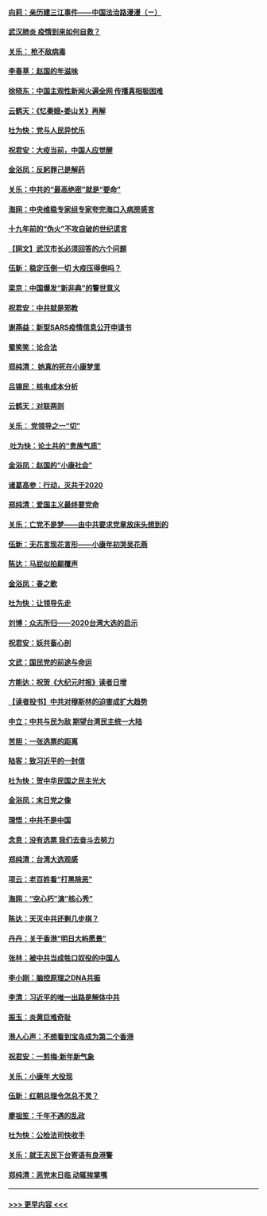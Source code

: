 #### [向莉：亲历建三江事件——中国法治路漫漫（ㄧ）](../pages/nsc993/n11827190.md?t=01290411) 
#### [武汉肺炎 疫情到来如何自救？](../pages/nsc993/n11827632.md?t=01290411) 
#### [关乐： 枪不敌病毒](../pages/nsc993/n11826746.md?t=01290411) 
#### [李春草：赵国的年滋味](../pages/nsc993/n11826321.md?t=01290411) 
#### [徐晓东：中国主观性新闻火遍全网 传播真相极困难](../pages/nsc993/n11826508.md?t=01290411) 
#### [云鹤天：《忆秦娥▪娄山关》再解](../pages/nsc993/n11824682.md?t=01290411) 
#### [吐为快：党与人民异忧乐](../pages/nsc993/n11824660.md?t=01290411) 
#### [祝君安：大疫当前，中国人应觉醒](../pages/nsc993/n11821946.md?t=01290411) 
#### [金浴凤：反躬罪己是解药](../pages/nsc993/n11820280.md?t=01290411) 
#### [关乐：中共的“最高绝密”就是“要命”](../pages/nsc993/n11816946.md?t=01290411) 
#### [海网：中央维稳专家组专家夸完海口入病房感言](../pages/nsc993/n11815138.md?t=01290411) 
#### [十九年前的“伪火”不攻自破的世纪谎言](../pages/nsc993/n11813238.md?t=01290411) 
#### [【网文】武汉市长必须回答的六个问题](../pages/nsc993/n11813848.md?t=01290411) 
#### [伍新：稳定压倒一切 大疫压得倒吗？](../pages/nsc993/n11812634.md?t=01290411) 
#### [梁京：中国爆发“新非典”的警世意义](../pages/nsc993/n11812554.md?t=01290411) 
#### [祝君安：中共就是邪教](../pages/nsc993/n11812431.md?t=01290411) 
#### [谢燕益：新型SARS疫情信息公开申请书](../pages/nsc993/n11808840.md?t=01290411) 
#### [蜀笑笑：论合法](../pages/nsc993/n11808064.md?t=01290411) 
#### [郑纯清： 她真的死在小康梦里](../pages/nsc993/n11806623.md?t=01290411) 
#### [吕锡民：核电成本分析](../pages/nsc993/n11806284.md?t=01290411) 
#### [云鹤天：对联两则](../pages/nsc993/n11805957.md?t=01290411) 
#### [关乐： 党领导之一“切”](../pages/nsc993/n11804505.md?t=01290411) 
#### [ 吐为快：论土共的“贵族气质”](../pages/nsc993/n11804490.md?t=01290411) 
#### [金浴凤：赵国的“小康社会”](../pages/nsc993/n11804452.md?t=01290411) 
#### [诸葛高参：行动，灭共于2020](../pages/nsc993/n11804120.md?t=01290411) 
#### [郑纯清：爱国主义最终要党命](../pages/nsc993/n11802197.md?t=01290411) 
#### [关乐：亡党不是梦——由中共要求党章放床头想到的](../pages/nsc993/n11802156.md?t=01290411) 
#### [伍新：无花言现花言形——小康年初哭吴花燕](../pages/nsc993/n11800044.md?t=01290411) 
#### [陈达：马屁似拍颠覆声](../pages/nsc993/n11800010.md?t=01290411) 
#### [金浴凤：春之歌](../pages/nsc993/n11797687.md?t=01290411) 
#### [吐为快：让领导先走](../pages/nsc993/n11797512.md?t=01290411) 
#### [刘博：众志所归——2020台湾大选的启示](../pages/nsc993/n11796878.md?t=01290411) 
#### [祝君安：妖共畜心剖](../pages/nsc993/n11794273.md?t=01290411) 
#### [文武：国民党的前途与命运](../pages/nsc993/n11794198.md?t=01290411) 
#### [方能达：祝贺《大纪元时报》读者日增](../pages/nsc993/n11793807.md?t=01290411) 
#### [【读者投书】中共对穆斯林的迫害成扩大趋势](../pages/nsc993/n11791371.md?t=01290411) 
#### [中立：中共与民为敌 期望台湾民主统一大陆](../pages/nsc993/n11790392.md?t=01290411) 
#### [苦胆：一张选票的距离](../pages/nsc993/n11788914.md?t=01290411) 
#### [陆客：致习近平的一封信](../pages/nsc993/n11788867.md?t=01290411) 
#### [吐为快：贺中华民国之民主光大](../pages/nsc993/n11788618.md?t=01290411) 
#### [金浴凤：末日党之像](../pages/nsc993/n11787475.md?t=01290411) 
#### [理悟：中共不是中国](../pages/nsc993/n11787463.md?t=01290411) 
#### [念贲：没有选票  我们去奋斗去努力](../pages/nsc993/n11787398.md?t=01290411) 
#### [郑纯清：台湾大选观感](../pages/nsc993/n11786210.md?t=01290411) 
#### [项云：老百姓看“打黑除恶”](../pages/nsc993/n11785398.md?t=01290411) 
#### [海网：“空心朽”演“核心秀”](../pages/nsc993/n11783874.md?t=01290411) 
#### [陈达：天灭中共还剩几步棋？](../pages/nsc993/n11783719.md?t=01290411) 
#### [丹丹：关于香港“明日大屿愿景”](../pages/nsc993/n11783273.md?t=01290411) 
#### [张林：被中共当成牲口奴役的中国人](../pages/nsc993/n11782397.md?t=01290411) 
#### [李小刚：脑控原理之DNA共振](../pages/nsc993/n11780962.md?t=01290411) 
#### [李清：习近平的唯一出路是解体中共](../pages/nsc993/n11780866.md?t=01290411) 
#### [振玉：炎黄巨难奇耻](../pages/nsc993/n11779632.md?t=01290411) 
#### [港人心声：不想看到宝岛成为第二个香港](../pages/nsc993/n11778817.md?t=01290411) 
#### [祝君安：一剪梅‧新年新气象](../pages/nsc993/n11776340.md?t=01290411) 
#### [关乐：小康年 大役现](../pages/nsc993/n11774213.md?t=01290411) 
#### [伍新：红朝总理令怎总不灵？](../pages/nsc993/n11770813.md?t=01290411) 
#### [廖祖笙：千年不遇的乱政](../pages/nsc993/n11770373.md?t=01290411) 
#### [吐为快：公检法司快收手](../pages/nsc993/n11770359.md?t=01290411) 
#### [关乐：就王志民下台寄语有良港警](../pages/nsc993/n11769903.md?t=01290411) 
#### [郑纯清：恶党末日临 动辄挨掌嘴](../pages/nsc993/n11769356.md?t=01290411) 

----
#### [ >>> 更早内容 <<< ](../indexes/nsc993-earlier.md)
